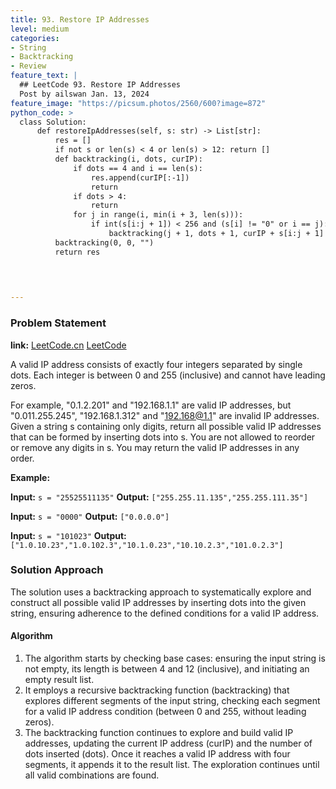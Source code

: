 ```yaml
---
title: 93. Restore IP Addresses
level: medium
categories:
- String
- Backtracking
- Review
feature_text: |
  ## LeetCode 93. Restore IP Addresses
  Post by ailswan Jan. 13, 2024
feature_image: "https://picsum.photos/2560/600?image=872"
python_code: >
  class Solution:
      def restoreIpAddresses(self, s: str) -> List[str]:
          res = []
          if not s or len(s) < 4 or len(s) > 12: return []
          def backtracking(i, dots, curIP):
              if dots == 4 and i == len(s):
                  res.append(curIP[:-1])
                  return 
              if dots > 4:
                  return
              for j in range(i, min(i + 3, len(s))):
                  if int(s[i:j + 1]) < 256 and (s[i] != "0" or i == j):
                      backtracking(j + 1, dots + 1, curIP + s[i:j + 1] + '.')
          backtracking(0, 0, "")
          return res


      
         
---
```


### Problem Statement
**link:**
[LeetCode.cn](https://leetcode.cn/problems/restore-ip-addresses/description/)
[LeetCode](https://leetcode.com/problems/restore-ip-addresses/description/)

A valid IP address consists of exactly four integers separated by single dots. Each integer is between 0 and 255 (inclusive) and cannot have leading zeros.

For example, "0.1.2.201" and "192.168.1.1" are valid IP addresses, but "0.011.255.245", "192.168.1.312" and "192.168@1.1" are invalid IP addresses.
Given a string s containing only digits, return all possible valid IP addresses that can be formed by inserting dots into s. You are not allowed to reorder or remove any digits in s. You may return the valid IP addresses in any order.
 
**Example:**

**Input:** `s = "25525511135"`
**Output:** `["255.255.11.135","255.255.111.35"]`
 
**Input:** `s = "0000"`
**Output:** `["0.0.0.0"]`

**Input:** `s = "101023"`
**Output:** `["1.0.10.23","1.0.102.3","10.1.0.23","10.10.2.3","101.0.2.3"]`

### Solution Approach
The solution uses a backtracking approach to systematically explore and construct all possible valid IP addresses by inserting dots into the given string, ensuring adherence to the defined conditions for a valid IP address.

#### Algorithm

1. The algorithm starts by checking base cases: ensuring the input string is not empty, its length is between 4 and 12 (inclusive), and initiating an empty result list.
2. It employs a recursive backtracking function (backtracking) that explores different segments of the input string, checking each segment for a valid IP address condition (between 0 and 255, without leading zeros).
3. The backtracking function continues to explore and build valid IP addresses, updating the current IP address (curIP) and the number of dots inserted (dots). Once it reaches a valid IP address with four segments, it appends it to the result list. The exploration continues until all valid combinations are found.